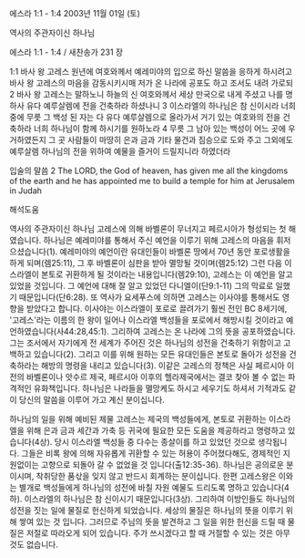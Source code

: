 에스라 1:1 - 1:4 
2003년 11월 01일 (토)

역사의 주관자이신 하나님



에스라 1:1 - 1:4 / 새찬송가 231 장


1:1 바사 왕 고레스 원년에 여호와께서 예레미야의 입으로 하신 말씀을 응하게 하시려고 바사 왕 고레스의 마음을 감동시키시매 저가 온 나라에 공포도 하고 조서도 내려 가로되
2 바사 왕 고레스는 말하노니 하늘의 신 여호와께서 세상 만국으로 내게 주셨고 나를 명하사 유다 예루살렘에 전을 건축하라 하셨나니
3 이스라엘의 하나님은 참 신이시라 너희 중에 무릇 그 백성 된 자는 다 유다 예루살렘으로 올라가서 거기 있는 여호와의 전을 건축하라 너희 하나님이 함께 하시기를 원하노라
4 무릇 그 남아 있는 백성이 어느 곳에 우거하였든지 그 곳 사람들이 마땅히 은과 금과 기타 물건과 짐승으로 도와 주고 그외에도 예루살렘 하나님의 전을 위하여 예물을 즐거이 드릴지니라 하였더라

입술의 말씀
2 The LORD, the God of heaven, has given me all the kingdoms of the earth and he has appointed me to build a temple for him at Jerusalem in Judah

해석도움





역사의 주관자이신 하나님
고레스에 의해 바벨론이 무너지고 페르시아가 형성되는 첫 해였습니다.  하나님은 예레미야를 통해서 주신 예언을 이루기 위해 고레스의 마음을 휘저으셨습니다(1).  예레미야의 예언이란 유대인들이 바벨론 땅에서 70년 동안 포로생활을 하게 되며(렘25:11), 그 후 바벨론이 심판을 받아 멸망될 것이며(렘25:12) 그런 다음 이스라엘이 본토로 귀환하게 될 것이라는 내용입니다(렘29:10), 고레스는 이 예언을 알고 있었을 것입니다.  그 예언에 대해 잘 알고 있었던 다니엘이(단9:1-11) 그의 막료로 일했기 때문입니다(단6:28).  또 역사가 요세푸스에 의하면 고레스는 이사야를 통해서도 영향을 받았다고 합니다.  이사야는 이스라엘이 포로로 끌려가기 훨씬 전인 BC 8세기에, '고레스'라는 이름의 한 왕이 일어나 이스라엘 백성들을 포로에서 해방시킬 것이라고 예언하였습니다(사44:28,45:1).  그리하여 고레스는 온 나라에 그의 뜻을 공포하였습니다.  그는 조서에서 자기에게 전 세계가 주어진 것은 하나님의 성전을 건축하기 위함이고 고백하고 있습니다(2).  그리고 이를 위해 원하는 모든 유대인들은 본토로 돌아가 성전을 건축하라는 해방의 명령을 내리고 있습니다(3).  이같은 고레스의 정책은 사실 페르시아 이전의 바벨론이나 앗수르 제국, 페르시아 이후의 헬라제국에서는 결코 찾아 볼 수 없는 파격적인 유화책입니다.  하나님은 나라들을 멸망케도 하시고 세우기도 하셔서 기적과도 같이 당신의 말씀을 이루어 가고 계신 분이십니다.

하나님의 일을 위해 예비된 제물
고레스는 제국의 백성들에게, 본토로 귀환하는 이스라엘을 위해 은과 금과 세간과 가축 등 귀국에 필요한 모든 도움을 제공하라고 명령하고 있습니다(4상).  당시 이스라엘 백성들 중 다수는 종살이를 하고 있었던 것으로 생각됩니다.  그들은 비록 왕에 의해 자유롭게 귀환할 수 있는 허용이 주어졌다해도, 경제적인 지원없이는 고향으로 되돌아 갈 수 없었을 것 입니다(출12:35-36).  하나님은 공의로운 분이시며, 착취당한 품삯을 잊지 않고 반드시 회계하는 분이십니다.  한편 고레스왕은 이와는 별개로 백성들에게 하나님의 성전에 바칠 자원 예물도 드리도록 명하고 있습니다(4하).  이스라엘의 하나님은 참 신이시기 때문입니다(3상).  그리하여 이방인들도 하나님의 성전을 짓는 일에 물질로 헌신하게 되었습니다.  세상의 물질은 하나님의 뜻을 이루기 위해 쌓여 있는 것 입니다.  그러므로 주님의 뜻을 발견하고 그 일을 위한 헌신을 드릴 때 물질은 저절로 따라오게 되어 있습니다.  주가 쓰시겠다고 할 때 거절할 수 있는 것은 아무것도 없습니다.
